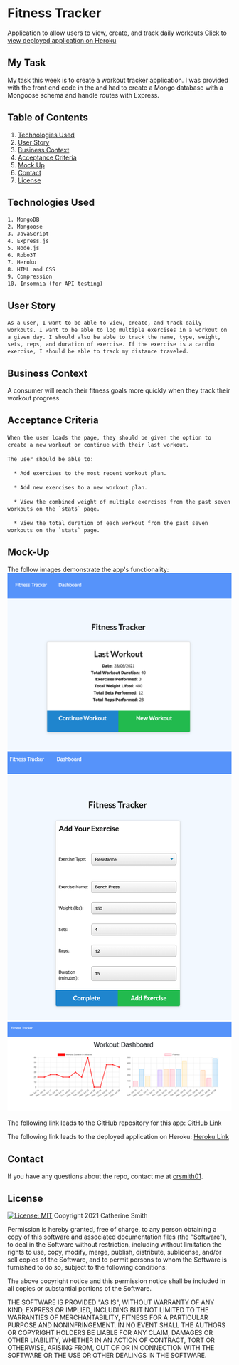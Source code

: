 # Fitness Tracker
Application to allow users to view, create, and track daily workouts
[Click to view deployed application on Heroku](https://protected-tundra-70136.herokuapp.com/)


## My Task

My task this week is to create a workout tracker application. I was provided with the front end code in the and had to create a Mongo database with a Mongoose schema and handle routes with Express.

## Table of Contents

1. [Technologies Used](#Technologies-Used)
2. [User Story](#User-Story)
3. [Business Context](#Business-Context)
4. [Acceptance Criteria](#Acceptance-Criteria)
5. [Mock Up](#Mock-Up)
6. [Contact](#Contact)
7. [License](#License)

## Technologies Used
```
1. MongoDB
2. Mongoose
3. JavaScript 
4. Express.js
5. Node.js
6. Robo3T
7. Heroku
8. HTML and CSS
9. Compression
10. Insomnia (for API testing)
```

## User Story
```
As a user, I want to be able to view, create, and track daily workouts. I want to be able to log multiple exercises in a workout on a given day. I should also be able to track the name, type, weight, sets, reps, and duration of exercise. If the exercise is a cardio exercise, I should be able to track my distance traveled.
```

## Business Context

A consumer will reach their fitness goals more quickly when they track their workout progress.

## Acceptance Criteria
```
When the user loads the page, they should be given the option to create a new workout or continue with their last workout.

The user should be able to:

  * Add exercises to the most recent workout plan.

  * Add new exercises to a new workout plan.

  * View the combined weight of multiple exercises from the past seven workouts on the `stats` page.

  * View the total duration of each workout from the past seven workouts on the `stats` page.
```

## Mock-Up
The follow images demonstrate the app's functionality:
![Dashboard](/public/assets/images/dashboard.png)
![Add Exercise](/public/assets/images/add-exercise.png)
![Stats](/public/assets/images/stats.png)

The following link leads to the GitHub repository for this app:
[GitHub Link](https://github.com/crsmith01/fitness-tracker)

The following link leads to the deployed application on Heroku:
[Heroku Link](https://protected-tundra-70136.herokuapp.com/)

## Contact
If you have any questions about the repo, contact me at [crsmith01](https://github.com/crsmith01).


## License
  [![License: MIT](https://img.shields.io/badge/License-MIT-yellow.svg)](https://opensource.org/licenses/MIT)
Copyright 2021 Catherine Smith

Permission is hereby granted, free of charge, to any person obtaining a copy of this software and associated documentation files (the "Software"), to deal in the Software without restriction, including without limitation the rights to use, copy, modify, merge, publish, distribute, sublicense, and/or sell copies of the Software, and to permit persons to whom the Software is furnished to do so, subject to the following conditions:

The above copyright notice and this permission notice shall be included in all copies or substantial portions of the Software.

THE SOFTWARE IS PROVIDED "AS IS", WITHOUT WARRANTY OF ANY KIND, EXPRESS OR IMPLIED, INCLUDING BUT NOT LIMITED TO THE WARRANTIES OF MERCHANTABILITY, FITNESS FOR A PARTICULAR PURPOSE AND NONINFRINGEMENT. IN NO EVENT SHALL THE AUTHORS OR COPYRIGHT HOLDERS BE LIABLE FOR ANY CLAIM, DAMAGES OR OTHER LIABILITY, WHETHER IN AN ACTION OF CONTRACT, TORT OR OTHERWISE, ARISING FROM, OUT OF OR IN CONNECTION WITH THE SOFTWARE OR THE USE OR OTHER DEALINGS IN THE SOFTWARE.
